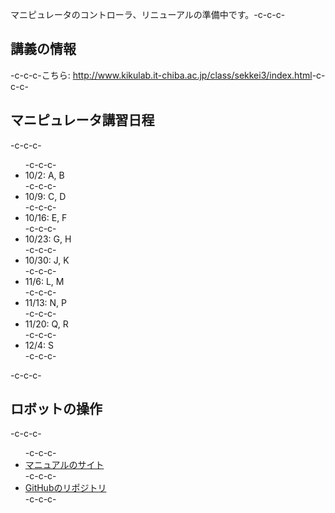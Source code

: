 マニピュレータのコントローラ、リニューアルの準備中です。-c-c-c-<h2>講義の情報</h2>-c-c-c-こちら: <a href="http://www.kikulab.it-chiba.ac.jp/class/sekkei3/index.html">http://www.kikulab.it-chiba.ac.jp/class/sekkei3/index.html</a>-c-c-c-<h2>マニピュレータ講習日程</h2>-c-c-c-<ul>-c-c-c- 	<li>10/2: A, B</li>-c-c-c- 	<li>10/9: C, D</li>-c-c-c- 	<li>10/16: E, F</li>-c-c-c- 	<li>10/23: G, H</li>-c-c-c- 	<li>10/30: J, K</li>-c-c-c- 	<li>11/6: L, M</li>-c-c-c- 	<li>11/13: N, P</li>-c-c-c- 	<li>11/20: Q, R</li>-c-c-c- 	<li>12/4: S</li>-c-c-c-</ul>-c-c-c-<h2>ロボットの操作</h2>-c-c-c-<ul>-c-c-c- 	<li><a href="https://ryuichiueda.github.io/RobotDesign3/index.html">マニュアルのサイト</a></li>-c-c-c- 	<li><a href="https://github.com/ryuichiueda/RobotDesign3">GitHubのリポジトリ</a></li>-c-c-c-</ul>
